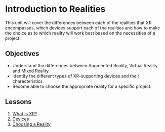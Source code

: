 # Introduction to Realities

This unit will cover the differences between each of the realities that XR encompasses, which devices support each of the realities and how to make the choice as to which reality will work best based on the necessities of a project.

## Objectives

- Understand the differences between Augmented Reality, Virtual Reality and Mixed Reality.
- Identify the different types of XR-supporting devices and their characteristics.
- Become able to choose the appropriate reality for a specific project.

## Lessons

1. [What is XR?](1-what-is-xr/README.md)
1. [Devices](2-devices/README.md)
1. [Choosing a Reality](3-choosing-a-device-and-reality/README.md)
